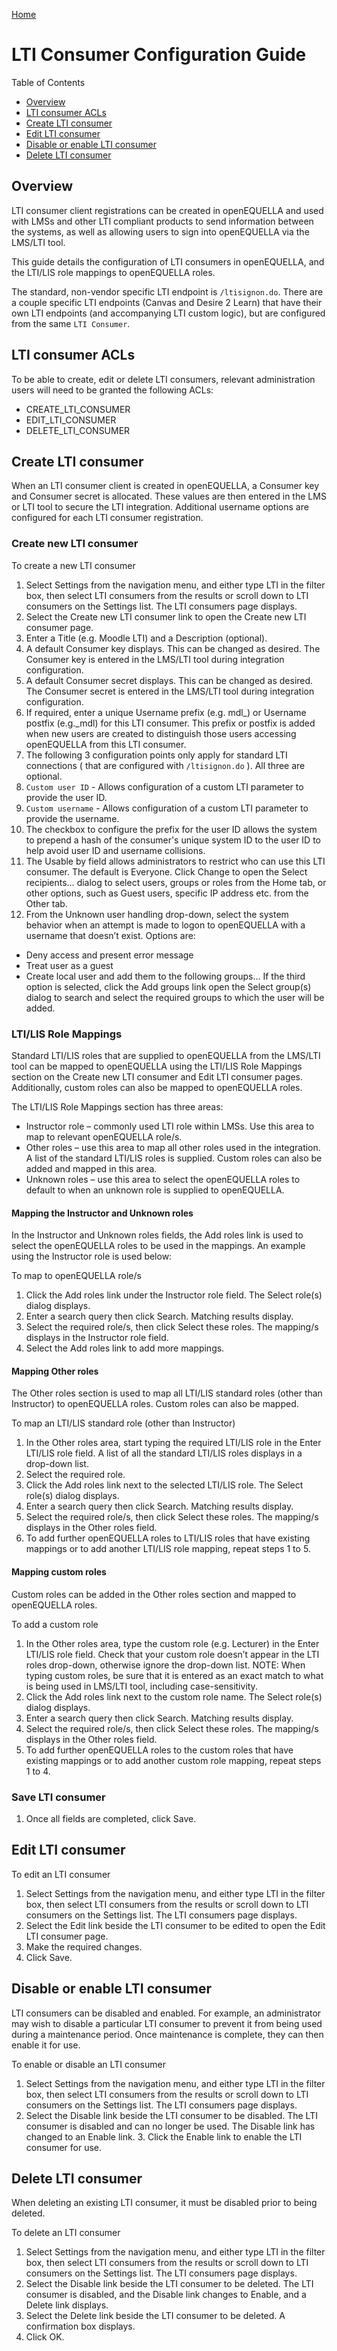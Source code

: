 [Home](https://openequella.github.io/)

# LTI Consumer Configuration Guide

Table of Contents

- [Overview](#overview)
- [LTI consumer ACLs](#lti-consumer-acls)
- [Create LTI consumer](#create-lti-consumer)
- [Edit LTI consumer](#edit-lti-consumer)
- [Disable or enable LTI consumer](#disable-or-enable-lti-consumer)
- [Delete LTI consumer](#delete-lti-consumer)

## Overview

LTI consumer client registrations can be created in openEQUELLA and used with LMSs and other LTI compliant products to send information between the systems, as well as allowing users to sign into openEQUELLA via the LMS/LTI tool.

This guide details the configuration of LTI consumers in openEQUELLA, and the LTI/LIS role mappings to openEQUELLA roles.

The standard, non-vendor specific LTI endpoint is `/ltisignon.do`. There are a couple specific LTI endpoints (Canvas and Desire 2 Learn) that have their own LTI endpoints (and accompanying LTI custom logic), but are configured from the same `LTI Consumer`.

## LTI consumer ACLs

To be able to create, edit or delete LTI consumers, relevant administration users will need to be granted the following ACLs:

- CREATE_LTI_CONSUMER
- EDIT_LTI_CONSUMER
- DELETE_LTI_CONSUMER

## Create LTI consumer

When an LTI consumer client is created in openEQUELLA, a Consumer key and Consumer secret is allocated. These values are then entered in the LMS or LTI tool to secure the LTI integration. Additional username options are configured for each LTI consumer registration.

### Create new LTI consumer

To create a new LTI consumer

1.  Select Settings from the navigation menu, and either type LTI in the filter box, then select LTI consumers from the results or scroll down to LTI consumers on the Settings list. The LTI consumers page displays.
2.  Select the Create new LTI consumer link to open the Create new LTI consumer page.
3.  Enter a Title (e.g. Moodle LTI) and a Description (optional).
4.  A default Consumer key displays. This can be changed as desired. The Consumer key is entered in the LMS/LTI tool during integration configuration.
5.  A default Consumer secret displays. This can be changed as desired. The Consumer secret is entered in the LMS/LTI tool during integration configuration.
6.  If required, enter a unique Username prefix (e.g. mdl\_) or Username postfix (e.g.\_mdl) for this LTI consumer. This prefix or postfix is added when new users are created to distinguish those users accessing openEQUELLA from this LTI consumer.
7.  The following 3 configuration points only apply for standard LTI connections ( that are configured with `/ltisignon.do` ). All three are optional.
8.  `Custom user ID` - Allows configuration of a custom LTI parameter to provide the user ID.
9.  `Custom username` - Allows configuration of a custom LTI parameter to provide the username.
10. The checkbox to configure the prefix for the user ID allows the system to prepend a hash of the consumer's unique system ID to the user ID to help avoid user ID and username collisions.
11. The Usable by field allows administrators to restrict who can use this LTI consumer. The default is Everyone. Click Change to open the Select recipients… dialog to select users, groups or roles from the Home tab, or other options, such as Guest users, specific IP address etc. from the Other tab.
12. From the Unknown user handling drop-down, select the system behavior when an attempt is made to logon to openEQUELLA with a username that doesn’t exist. Options are:

- Deny access and present error message
- Treat user as a guest
- Create local user and add them to the following groups…
  If the third option is selected, click the Add groups link open the Select group(s) dialog to search and select the required groups to which the user will be added.

### LTI/LIS Role Mappings

Standard LTI/LIS roles that are supplied to openEQUELLA from the LMS/LTI tool can be mapped to openEQUELLA using the LTI/LIS Role Mappings section on the Create new LTI consumer and Edit LTI consumer pages. Additionally, custom roles can also be mapped to openEQUELLA roles.

The LTI/LIS Role Mappings section has three areas:

- Instructor role – commonly used LTI role within LMSs. Use this area to map to relevant openEQUELLA role/s.
- Other roles – use this area to map all other roles used in the integration. A list of the standard LTI/LIS roles is supplied. Custom roles can also be added and mapped in this area.
- Unknown roles – use this area to select the openEQUELLA roles to default to when an unknown role is supplied to openEQUELLA.

#### Mapping the Instructor and Unknown roles

In the Instructor and Unknown roles fields, the Add roles link is used to select the openEQUELLA roles to be used in the mappings. An example using the Instructor role is used below:

To map to openEQUELLA role/s

1.  Click the Add roles link under the Instructor role field. The Select role(s) dialog displays.
2.  Enter a search query then click Search. Matching results display.
3.  Select the required role/s, then click Select these roles. The mapping/s displays in the Instructor role field.
4.  Select the Add roles link to add more mappings.

#### Mapping Other roles

The Other roles section is used to map all LTI/LIS standard roles (other than Instructor) to openEQUELLA roles. Custom roles can also be mapped.

To map an LTI/LIS standard role (other than Instructor)

1.  In the Other roles area, start typing the required LTI/LIS role in the Enter LTI/LIS role field. A list of all the standard LTI/LIS roles displays in a drop-down list.
2.  Select the required role.
3.  Click the Add roles link next to the selected LTI/LIS role. The Select role(s) dialog displays.
4.  Enter a search query then click Search. Matching results display.
5.  Select the required role/s, then click Select these roles. The mapping/s displays in the Other roles field.
6.  To add further openEQUELLA roles to LTI/LIS roles that have existing mappings or to add another LTI/LIS role mapping, repeat steps 1 to 5.

#### Mapping custom roles

Custom roles can be added in the Other roles section and mapped to openEQUELLA roles.

To add a custom role

1.  In the Other roles area, type the custom role (e.g. Lecturer) in the Enter LTI/LIS role field. Check that your custom role doesn’t appear in the LTI roles drop-down, otherwise ignore the drop-down list.
    NOTE: When typing custom roles, be sure that it is entered as an exact match to what is being used in LMS/LTI tool, including case-sensitivity.
2.  Click the Add roles link next to the custom role name. The Select role(s) dialog displays.
3.  Enter a search query then click Search. Matching results display.
4.  Select the required role/s, then click Select these roles. The mapping/s displays in the Other roles field.
5.  To add further openEQUELLA roles to the custom roles that have existing mappings or to add another custom role mapping, repeat steps 1 to 4.

### Save LTI consumer

1.  Once all fields are completed, click Save.

## Edit LTI consumer

To edit an LTI consumer

1.  Select Settings from the navigation menu, and either type LTI in the filter box, then select LTI consumers from the results or scroll down to LTI consumers on the Settings list. The LTI consumers page displays.
2.  Select the Edit link beside the LTI consumer to be edited to open the Edit LTI consumer page.
3.  Make the required changes.
4.  Click Save.

## Disable or enable LTI consumer

LTI consumers can be disabled and enabled. For example, an administrator may wish to disable a particular LTI consumer to prevent it from being used during a maintenance period. Once maintenance is complete, they can then enable it for use.

To enable or disable an LTI consumer

1.  Select Settings from the navigation menu, and either type LTI in the filter box, then select LTI consumers from the results or scroll down to LTI consumers on the Settings list. The LTI consumers page displays.
2.  Select the Disable link beside the LTI consumer to be disabled. The LTI consumer is disabled and can no longer be used. The Disable link has changed to an Enable link. 3. Click the Enable link to enable the LTI consumer for use.

## Delete LTI consumer

When deleting an existing LTI consumer, it must be disabled prior to being deleted.

To delete an LTI consumer

1.  Select Settings from the navigation menu, and either type LTI in the filter box, then select LTI consumers from the results or scroll down to LTI consumers on the Settings list. The LTI consumers page displays.
2.  Select the Disable link beside the LTI consumer to be deleted. The LTI consumer is disabled, and the Disable link changes to Enable, and a Delete link displays.
3.  Select the Delete link beside the LTI consumer to be deleted. A confirmation box displays.
4.  Click OK.
